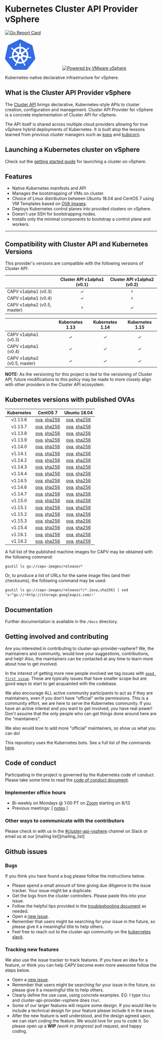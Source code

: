 # Kubernetes Cluster API Provider vSphere

[![Go Report Card](https://goreportcard.com/badge/github.com/kubernetes-sigs/cluster-api-provider-vsphere)](https://goreportcard.com/report/github.com/kubernetes-sigs/cluster-api-provider-vsphere)

<img src="https://github.com/kubernetes/kubernetes/raw/master/logo/logo.png" width="100" height="100" /><a href="https://www.vmware.com/products/vsphere.html"><img height="100" hspace="90px" src="https://i.imgur.com/Wd24COX.png" alt="Powered by VMware vSphere" /></a>

Kubernetes-native declarative infrastructure for vSphere.

## What is the Cluster API Provider vSphere

The [Cluster API][cluster_api] brings declarative, Kubernetes-style APIs to cluster creation, configuration and management. Cluster API Provider for vSphere is a concrete implementation of Cluster API for vSphere.

The API itself is shared across multiple cloud providers allowing for true vSphere hybrid deployments of Kubernetes. It is built atop the lessons learned from previous cluster managers such as [kops][kops] and [kubicorn][kubicorn].

## Launching a Kubernetes cluster on vSphere

Check out the [getting started guide](./docs/getting_started.md) for launching a cluster on vSphere.

## Features

- Native Kubernetes manifests and API
- Manages the bootstrapping of VMs on cluster.
- Choice of Linux distribution between Ubuntu 18.04 and CentOS 7 using VM Templates based on [OVA images](docs/machine_images.md).
- Deploys Kubernetes control planes into provided clusters on vSphere.
- Doesn't use SSH for bootstrapping nodes.
- Installs only the minimal components to bootstrap a control plane and workers.

------

## Compatibility with Cluster API and Kubernetes Versions

This provider's versions are compatible with the following versions of Cluster API:

||Cluster API v1alpha1 (v0.1)|Cluster API v1alpha2 (v0.2)|
|---|:---:|:---:|
| CAPV v1alpha1 (v0.3)|✓|☓|
| CAPV v1alpha1 (v0.4)|✓|☓|
| CAPV v1alpha2 (v0.5, master)|☓|✓|

||Kubernetes 1.13|Kubernetes 1.14|Kubernetes 1.15|
|-|:---:|:---:|:---:|
| CAPV v1alpha1 (v0.3)|✓|✓|✓|
| CAPV v1alpha1 (v0.4)|✓|✓|✓|
| CAPV v1alpha2 (v0.5, master)|✓|✓|✓|

**NOTE:** As the versioning for this project is tied to the versioning of Cluster API, future modifications to this policy may be made to more closely align with other providers in the Cluster API ecosystem.

## Kubernetes versions with published OVAs

| Kubernetes | CentOS 7 | Ubuntu 18.04 |
|:-:|:-:|:-:|
| v1.13.6 | [ova](http://storage.googleapis.com/capv-images/release/v1.13.6/centos-7-kube-v1.13.6.ova), [sha256](http://storage.googleapis.com/capv-images/release/v1.13.6/centos-7-kube-v1.13.6.ova.sha256) | [ova](http://storage.googleapis.com/capv-images/release/v1.13.6/ubuntu-1804-kube-v1.13.6.ova), [sha256](http://storage.googleapis.com/capv-images/release/v1.13.6/ubuntu-1804-kube-v1.13.6.ova.sha256) |
| v1.13.7 | [ova](http://storage.googleapis.com/capv-images/release/v1.13.7/centos-7-kube-v1.13.7.ova), [sha256](http://storage.googleapis.com/capv-images/release/v1.13.7/centos-7-kube-v1.13.7.ova.sha256) | [ova](http://storage.googleapis.com/capv-images/release/v1.13.7/ubuntu-1804-kube-v1.13.7.ova), [sha256](http://storage.googleapis.com/capv-images/release/v1.13.7/ubuntu-1804-kube-v1.13.7.ova.sha256) |
| v1.13.8 | [ova](http://storage.googleapis.com/capv-images/release/v1.13.8/centos-7-kube-v1.13.8.ova), [sha256](http://storage.googleapis.com/capv-images/release/v1.13.8/centos-7-kube-v1.13.8.ova.sha256) | [ova](http://storage.googleapis.com/capv-images/release/v1.13.8/ubuntu-1804-kube-v1.13.8.ova), [sha256](http://storage.googleapis.com/capv-images/release/v1.13.8/ubuntu-1804-kube-v1.13.8.ova.sha256) |
| v1.13.9 | [ova](http://storage.googleapis.com/capv-images/release/v1.13.9/centos-7-kube-v1.13.9.ova), [sha256](http://storage.googleapis.com/capv-images/release/v1.13.9/centos-7-kube-v1.13.9.ova.sha256) | [ova](http://storage.googleapis.com/capv-images/release/v1.13.9/ubuntu-1804-kube-v1.13.9.ova), [sha256](http://storage.googleapis.com/capv-images/release/v1.13.9/ubuntu-1804-kube-v1.13.9.ova.sha256) |
| v1.14.0 | [ova](http://storage.googleapis.com/capv-images/release/v1.14.0/centos-7-kube-v1.14.0.ova), [sha256](http://storage.googleapis.com/capv-images/release/v1.14.0/centos-7-kube-v1.14.0.ova.sha256) | [ova](http://storage.googleapis.com/capv-images/release/v1.14.0/ubuntu-1804-kube-v1.14.0.ova), [sha256](http://storage.googleapis.com/capv-images/release/v1.14.0/ubuntu-1804-kube-v1.14.0.ova.sha256) |
| v1.14.1 | [ova](http://storage.googleapis.com/capv-images/release/v1.14.1/centos-7-kube-v1.14.1.ova), [sha256](http://storage.googleapis.com/capv-images/release/v1.14.1/centos-7-kube-v1.14.1.ova.sha256) | [ova](http://storage.googleapis.com/capv-images/release/v1.14.1/ubuntu-1804-kube-v1.14.1.ova), [sha256](http://storage.googleapis.com/capv-images/release/v1.14.1/ubuntu-1804-kube-v1.14.1.ova.sha256) |
| v1.14.2 | [ova](http://storage.googleapis.com/capv-images/release/v1.14.2/centos-7-kube-v1.14.2.ova), [sha256](http://storage.googleapis.com/capv-images/release/v1.14.2/centos-7-kube-v1.14.2.ova.sha256) | [ova](http://storage.googleapis.com/capv-images/release/v1.14.2/ubuntu-1804-kube-v1.14.2.ova), [sha256](http://storage.googleapis.com/capv-images/release/v1.14.2/ubuntu-1804-kube-v1.14.2.ova.sha256) |
| v1.14.3 | [ova](http://storage.googleapis.com/capv-images/release/v1.14.3/centos-7-kube-v1.14.3.ova), [sha256](http://storage.googleapis.com/capv-images/release/v1.14.3/centos-7-kube-v1.14.3.ova.sha256) | [ova](http://storage.googleapis.com/capv-images/release/v1.14.3/ubuntu-1804-kube-v1.14.3.ova), [sha256](http://storage.googleapis.com/capv-images/release/v1.14.3/ubuntu-1804-kube-v1.14.3.ova.sha256) |
| v1.14.4 | [ova](http://storage.googleapis.com/capv-images/release/v1.14.4/centos-7-kube-v1.14.4.ova), [sha256](http://storage.googleapis.com/capv-images/release/v1.14.4/centos-7-kube-v1.14.4.ova.sha256) | [ova](http://storage.googleapis.com/capv-images/release/v1.14.4/ubuntu-1804-kube-v1.14.4.ova), [sha256](http://storage.googleapis.com/capv-images/release/v1.14.4/ubuntu-1804-kube-v1.14.4.ova.sha256) |
| v1.14.5 | [ova](http://storage.googleapis.com/capv-images/release/v1.14.5/centos-7-kube-v1.14.5.ova), [sha256](http://storage.googleapis.com/capv-images/release/v1.14.5/centos-7-kube-v1.14.5.ova.sha256) | [ova](http://storage.googleapis.com/capv-images/release/v1.14.5/ubuntu-1804-kube-v1.14.5.ova), [sha256](http://storage.googleapis.com/capv-images/release/v1.14.5/ubuntu-1804-kube-v1.14.5.ova.sha256) |
| v1.14.6 | [ova](http://storage.googleapis.com/capv-images/release/v1.14.6/centos-7-kube-v1.14.6.ova), [sha256](http://storage.googleapis.com/capv-images/release/v1.14.6/centos-7-kube-v1.14.6.ova.sha256) | [ova](http://storage.googleapis.com/capv-images/release/v1.14.6/ubuntu-1804-kube-v1.14.6.ova), [sha256](http://storage.googleapis.com/capv-images/release/v1.14.6/ubuntu-1804-kube-v1.14.6.ova.sha256) |
| v1.14.7 | [ova](http://storage.googleapis.com/capv-images/release/v1.14.7/centos-7-kube-v1.14.7.ova), [sha256](http://storage.googleapis.com/capv-images/release/v1.14.7/centos-7-kube-v1.14.7.ova.sha256) | [ova](http://storage.googleapis.com/capv-images/release/v1.14.7/ubuntu-1804-kube-v1.14.7.ova), [sha256](http://storage.googleapis.com/capv-images/release/v1.14.7/ubuntu-1804-kube-v1.14.7.ova.sha256) |
| v1.15.0 | [ova](http://storage.googleapis.com/capv-images/release/v1.15.0/centos-7-kube-v1.15.0.ova), [sha256](http://storage.googleapis.com/capv-images/release/v1.15.0/centos-7-kube-v1.15.0.ova.sha256) | [ova](http://storage.googleapis.com/capv-images/release/v1.15.0/ubuntu-1804-kube-v1.15.0.ova), [sha256](http://storage.googleapis.com/capv-images/release/v1.15.0/ubuntu-1804-kube-v1.15.0.ova.sha256) |
| v1.15.1 | [ova](http://storage.googleapis.com/capv-images/release/v1.15.1/centos-7-kube-v1.15.1.ova), [sha256](http://storage.googleapis.com/capv-images/release/v1.15.1/centos-7-kube-v1.15.1.ova.sha256) | [ova](http://storage.googleapis.com/capv-images/release/v1.15.1/ubuntu-1804-kube-v1.15.1.ova), [sha256](http://storage.googleapis.com/capv-images/release/v1.15.1/ubuntu-1804-kube-v1.15.1.ova.sha256) |
| v1.15.2 | [ova](http://storage.googleapis.com/capv-images/release/v1.15.2/centos-7-kube-v1.15.2.ova), [sha256](http://storage.googleapis.com/capv-images/release/v1.15.2/centos-7-kube-v1.15.2.ova.sha256) | [ova](http://storage.googleapis.com/capv-images/release/v1.15.2/ubuntu-1804-kube-v1.15.2.ova), [sha256](http://storage.googleapis.com/capv-images/release/v1.15.2/ubuntu-1804-kube-v1.15.2.ova.sha256) |
| v1.15.3 | [ova](http://storage.googleapis.com/capv-images/release/v1.15.3/centos-7-kube-v1.15.3.ova), [sha256](http://storage.googleapis.com/capv-images/release/v1.15.3/centos-7-kube-v1.15.3.ova.sha256) | [ova](http://storage.googleapis.com/capv-images/release/v1.15.3/ubuntu-1804-kube-v1.15.3.ova), [sha256](http://storage.googleapis.com/capv-images/release/v1.15.3/ubuntu-1804-kube-v1.15.3.ova.sha256) |
| v1.15.4 | [ova](http://storage.googleapis.com/capv-images/release/v1.15.4/centos-7-kube-v1.15.4.ova), [sha256](http://storage.googleapis.com/capv-images/release/v1.15.4/centos-7-kube-v1.15.4.ova.sha256) | [ova](http://storage.googleapis.com/capv-images/release/v1.15.4/ubuntu-1804-kube-v1.15.4.ova), [sha256](http://storage.googleapis.com/capv-images/release/v1.15.4/ubuntu-1804-kube-v1.15.4.ova.sha256) |
| v1.16.1 | [ova](http://storage.googleapis.com/capv-images/release/v1.16.1/centos-7-kube-v1.16.1.ova), [sha256](http://storage.googleapis.com/capv-images/release/v1.16.1/centos-7-kube-v1.16.1.ova.sha256) | [ova](http://storage.googleapis.com/capv-images/release/v1.16.1/ubuntu-1804-kube-v1.16.1.ova), [sha256](http://storage.googleapis.com/capv-images/release/v1.16.1/ubuntu-1804-kube-v1.16.1.ova.sha256) |
| v1.16.2 | [ova](http://storage.googleapis.com/capv-images/release/v1.16.2/centos-7-kube-v1.16.2.ova), [sha256](http://storage.googleapis.com/capv-images/release/v1.16.2/centos-7-kube-v1.16.2.ova.sha256) | [ova](http://storage.googleapis.com/capv-images/release/v1.16.2/ubuntu-1804-kube-v1.16.2.ova), [sha256](http://storage.googleapis.com/capv-images/release/v1.16.2/ubuntu-1804-kube-v1.16.2.ova.sha256) |

A full list of the published machine images for CAPV may be obtained with the following command:

```shell
gsutil ls gs://capv-images/release/*
```

Or, to produce a list of URLs for the same image files (and their checksums), the following command may be used:

```shell
gsutil ls gs://capv-images/release/*/*.{ova,sha256} | sed 's~^gs://~http://storage.googleapis.com/~'
```

## Documentation

Further documentation is available in the `/docs` directory.

## Getting involved and contributing

Are you interested in contributing to cluster-api-provider-vsphere? We, the maintainers and community, would love your suggestions, contributions, and help! Also, the maintainers can be contacted at any time to learn more about how to get involved.

In the interest of getting more new people involved we tag issues with [`good first issue`][good_first_issue]. These are typically issues that have smaller scope but are good ways to start to get acquainted with the codebase.

We also encourage ALL active community participants to act as if they are maintainers, even if you don't have "official" write permissions. This is a community effort, we are here to serve the Kubernetes community. If you have an active interest and you want to get involved, you have real power! Don't assume that the only people who can get things done around here are the "maintainers".

We also would love to add more "official" maintainers, so show us what you can do!

This repository uses the Kubernetes bots.  See a full list of the commands [here][prow].

## Code of conduct

Participating in the project is governed by the Kubernetes code of conduct. Please take some time to read the [code of conduct document][code_of_conduct].

### Implementer office hours

- Bi-weekly on Mondays @ 1:00 PT on [Zoom][zoom_meeting] starting on 8/13
- Previous meetings: \[ [notes][meeting_notes] \]

### Other ways to communicate with the contributors

Please check in with us in the [#cluster-api-vsphere][slack] channel on Slack or email us at our [mailing list][mailing_list]

## Github issues

### Bugs

If you think you have found a bug please follow the instructions below.

- Please spend a small amount of time giving due diligence to the issue tracker. Your issue might be a duplicate.
- Get the logs from the cluster controllers. Please paste this into your issue.
- Follow the helpful tips provided in the [troubleshooting document][troubleshooting] as needed.
- Open a [new issue][new_issue].
- Remember that users might be searching for your issue in the future, so please give it a meaningful title to help others.
- Feel free to reach out to the cluster-api community on the [kubernetes slack][slack_info].

### Tracking new features

We also use the issue tracker to track features. If you have an idea for a feature, or think you can help CAPV become even more awesome follow the steps below.

- Open a [new issue][new_issue].
- Remember that users might be searching for your issue in the future, so please give it a meaningful title to help others.
- Clearly define the use case, using concrete examples. EG: I type `this` and cluster-api-provider-vsphere does `that`.
- Some of our larger features will require some design. If you would like to include a technical design for your feature please include it in the issue.
- After the new feature is well understood, and the design agreed upon, we can start coding the feature. We would love for you to code it. So please open up a **WIP** *(work in progress)* pull request, and happy coding.

<!-- References -->
[cluster_api]: https://github.com/kubernetes-sigs/cluster-api
[code_of_conduct]: https://git.k8s.io/community/code-of-conduct.md
[good_first_issue]: https://github.com/kubernetes-sigs/cluster-api-provider-vsphere/issues?q=is%3Aopen+is%3Aissue+label%3A%22good+first+issue%22
[kops]: https://github.com/kubernetes/kops
[kubicorn]: http://kubicorn.io/
[mailint_list]: https://groups.google.com/forum/#!forum/kubernetes-sig-cluster-lifecycle
[meeting_notes]: https://docs.google.com/document/d/1jQrQiOW75uWraPk4b_LWtCTHwT7EZwrWWwMdxeWOEvk/edit?usp=sharing
[new_issue]: https://github.com/kubernetes-sigs/cluster-api-provider-vsphere/issues/new
[prow]: https://go.k8s.io/bot-commands
[slack]: https://kubernetes.slack.com/messages/CKFGK3SSD
[slack_info]: https://github.com/kubernetes/community/tree/master/communication#communication
[troubleshooting]: ./docs/troubleshooting.md
[zoom_meeting]: https://zoom.us/j/875399243
